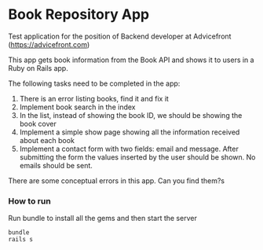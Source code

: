 # Book Repository App

Test application for the position of Backend developer at Advicefront
(https://advicefront.com)

This app gets book information from the Book API and shows it to users in a Ruby on Rails app.

The following tasks need to be completed in the app:
1. There is an error listing books, find it and fix it
1. Implement book search in the index
1. In the list, instead of showing the book ID, we should be showing the book cover
1. Implement a simple show page showing all the information received about each book
1. Implement a contact form with two fields: email and message. After submitting the form the values inserted by the user should be shown. No emails should be sent. 

There are some conceptual errors in this app. Can you find them?s

### How to run

Run bundle to install all the gems and then start the server
 
```
bundle
rails s
```